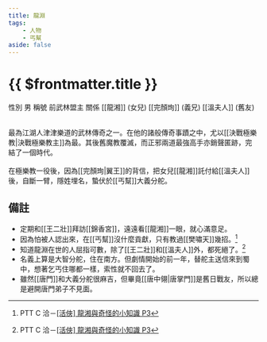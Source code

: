```yaml
---
title: 龍淵
tags:
    - 人物
    - 丐幫
aside: false
---
```


# {{ $frontmatter.title }}

<ChTabs position="bottom">
	<ChTab title="龍淵">
		<Ch src='/images/characters/special2/normal.webp' position='right'/>
		<ChName nameZh='龍淵' nameEn='Long Yuan' position='right' />
		<ChTable>
			<ChTr>
				<ChTd isTitle=true>
					性別
				</ChTd>
				<ChTd>
					男
				</ChTd>
			</ChTr>
			<ChTr>
				<ChTd isTitle=true>
					稱號
				</ChTd>
				<ChTd>
					前武林盟主
				</ChTd>
			</ChTr>
			<ChTr>
				<ChTd isTitle=true position='center'>
					關係
				</ChTd>
			</ChTr>
			<ChTr>
				<ChTd position='center'>
					[[龍湘]] (女兒)
				</ChTd>
			</ChTr>
			<ChTr>
				<ChTd position='center'>
					[[完顏珣]] (義兄)
				</ChTd>
			</ChTr>
			<ChTr>
				<ChTd position='center'>
					[[溫夫人]] (舊友)
				</ChTd>
			</ChTr>
		</ChTable>
	</ChTab>
</ChTabs>
<br><br>

最為江湖人津津樂道的武林傳奇之一。在他的諸般傳奇事蹟之中，尤以[[決戰極樂教|決戰極樂教主]]為最。其後舊魔教覆滅，而正邪兩道最強高手亦銷聲匿跡，完結了一個時代。
<br><br>
在極樂教一役後，因為[[完顏珣|翼王]]的背信，把女兒[[龍湘]]託付給[[溫夫人]]後，自斷一臂，隱姓埋名，蟄伏於[[丐幫]]大義分舵。

## 備註

-   定期和[[王二壯]]拜訪[[錦香宮]]，遠遠看[[龍湘]]一眼，就心滿意足。
-   因為怕被人認出來，在[[丐幫]]沒什麼貢獻，只有教過[[樊嘯天]]幾招。[^1]
-   知道龍淵在世的人屈指可數，除了[[王二壯]]和[[溫夫人]]外，都死絕了。[^1]
-   名義上算是大智分舵，住在南方。但劇情開始的前一年，替舵主送信來到蜀中，想著乞丐住哪都一樣，索性就不回去了。
-   雖然[[唐門]]和大義分舵很麻吉，但畢竟[[唐中翎|唐掌門]]是舊日戰友，所以總是避開唐門弟子不見面。

[^1]: PTT C 洽－[\[活俠\] 龍湘與奇怪的小知識 P3](https://www.ptt.cc/bbs/C_Chat/M.1729093866.A.C8A.html)
